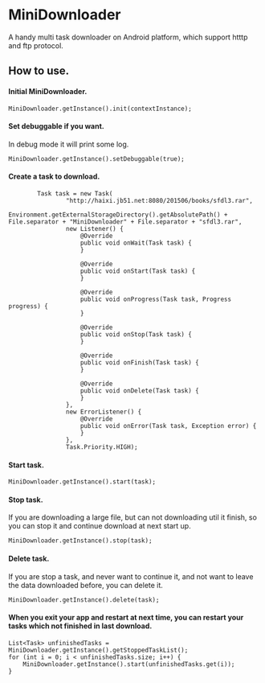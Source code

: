 # MiniDownloader
A handy multi task downloader on Android platform, which support htttp and ftp protocol. 

## How to use. ##
#### Initial MiniDownloader. ####
```
MiniDownloader.getInstance().init(contextInstance);
```
#### Set debuggable if you want. ####
In debug mode it will print some log.
```
MiniDownloader.getInstance().setDebuggable(true);
```
#### Create a task to download. ####
```
        Task task = new Task(
                "http://haixi.jb51.net:8080/201506/books/sfdl3.rar",
                Environment.getExternalStorageDirectory().getAbsolutePath() + File.separator + "MiniDownloader" + File.separator + "sfdl3.rar",
                new Listener() {
                    @Override
                    public void onWait(Task task) {
                    }

                    @Override
                    public void onStart(Task task) {
                    }

                    @Override
                    public void onProgress(Task task, Progress progress) {
                    }

                    @Override
                    public void onStop(Task task) {
                    }

                    @Override
                    public void onFinish(Task task) {
                    }

                    @Override
                    public void onDelete(Task task) {
                    }
                },
                new ErrorListener() {
                    @Override
                    public void onError(Task task, Exception error) {
                    }
                },
                Task.Priority.HIGH);
```
#### Start task. ####
```
MiniDownloader.getInstance().start(task);
```
#### Stop task. ####
If you are downloading a large file, but can not downloading util it finish, so you can stop it and continue download at next start up.
```
MiniDownloader.getInstance().stop(task);
```
#### Delete task. ####
If you are stop a task, and never want to continue it, and not want to leave the data downloaded before, you can delete it.
```
MiniDownloader.getInstance().delete(task);
```
#### When you exit your app and restart at next time, you can restart your tasks which not finished in last download. ####
```
List<Task> unfinishedTasks = MiniDownloader.getInstance().getStoppedTaskList();
for (int i = 0; i < unfinishedTasks.size; i++) {
    MiniDownloader.getInstance().start(unfinishedTasks.get(i));
}
```
